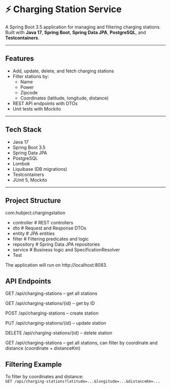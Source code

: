 # ⚡ Charging Station Service

A Spring Boot 3.5 application for managing and filtering charging stations. Built with **Java 17**, **Spring Boot**, **Spring Data JPA**, **PostgreSQL**, and **Testcontainers**.

---

## Features
- Add, update, delete, and fetch charging stations
- Filter stations by:
    - Name
    - Power
    - Zipcode
    - Coordinates (latitude, longitude, distance)
- REST API endpoints with DTOs
- Unit tests with Mockito

---

## Tech Stack
- Java 17
- Spring Boot 3.5
- Spring Data JPA
- PostgreSQL
- Lombok
- Liquibase (DB migrations)
- Testcontainers
- JUnit 5, Mockito

---

## Project Structure
com.hubject.chargingstation

- controller # REST controllers
- dto # Request and Response DTOs
- entity # JPA entities
- filter # Filtering predicates and logic
- repository # Spring Data JPA repositories
- service # Business logic and SpecificationResolver
- Test

  

The application will run on http://localhost:8083.

## API Endpoints
GET /api/charging-stations – get all stations

GET /api/charging-stations/{id} – get by ID

POST /api/charging-stations – create station

PUT /api/charging-stations/{id} – update station

DELETE /api/charging-stations/{id} – delete station

GET /api/charging-stations – get all stations, can filter by coordinate and distance (coordinate + distanceKm)

## Filtering Example

To filter by coordinates and distance:  
`GET /api/charging-stations?latitude=...&longitude=...&distanceKm=...`
